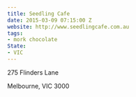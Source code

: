 ```yaml
---
title: Seedling Cafe
date: 2015-03-09 07:15:00 Z
website: http://www.seedlingcafe.com.au
tags:
- mork chocolate
State:
- VIC
---
```


275 Flinders Lane

Melbourne, VIC 3000
